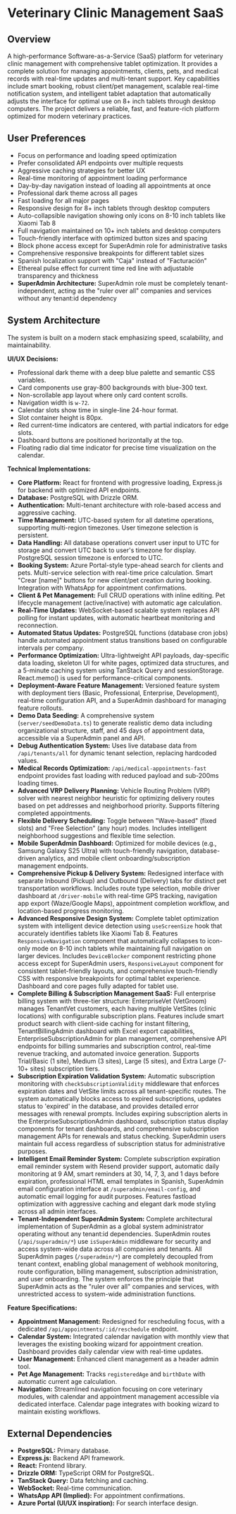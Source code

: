 # Veterinary Clinic Management SaaS

## Overview
A high-performance Software-as-a-Service (SaaS) platform for veterinary clinic management with comprehensive tablet optimization. It provides a complete solution for managing appointments, clients, pets, and medical records with real-time updates and multi-tenant support. Key capabilities include smart booking, robust client/pet management, scalable real-time notification system, and intelligent tablet adaptation that automatically adjusts the interface for optimal use on 8+ inch tablets through desktop computers. The project delivers a reliable, fast, and feature-rich platform optimized for modern veterinary practices.

## User Preferences
- Focus on performance and loading speed optimization
- Prefer consolidated API endpoints over multiple requests
- Aggressive caching strategies for better UX
- Real-time monitoring of appointment loading performance
- Day-by-day navigation instead of loading all appointments at once
- Professional dark theme across all pages
- Fast loading for all major pages
- Responsive design for 8+ inch tablets through desktop computers
- Auto-collapsible navigation showing only icons on 8-10 inch tablets like Xiaomi Tab 8
- Full navigation maintained on 10+ inch tablets and desktop computers  
- Touch-friendly interface with optimized button sizes and spacing
- Block phone access except for SuperAdmin role for administrative tasks
- Comprehensive responsive breakpoints for different tablet sizes
- Spanish localization support with "Caja" instead of "Facturación"
- Ethereal pulse effect for current time red line with adjustable transparency and thickness
- **SuperAdmin Architecture:** SuperAdmin role must be completely tenant-independent, acting as the "ruler over all" companies and services without any tenant:id dependency

## System Architecture
The system is built on a modern stack emphasizing speed, scalability, and maintainability.

**UI/UX Decisions:**
- Professional dark theme with a deep blue palette and semantic CSS variables.
- Card components use gray-800 backgrounds with blue-300 text.
- Non-scrollable app layout where only card content scrolls.
- Navigation width is `w-72`.
- Calendar slots show time in single-line 24-hour format.
- Slot container height is 80px.
- Red current-time indicators are centered, with partial indicators for edge slots.
- Dashboard buttons are positioned horizontally at the top.
- Floating radio dial time indicator for precise time visualization on the calendar.

**Technical Implementations:**
- **Core Platform:** React for frontend with progressive loading, Express.js for backend with optimized API endpoints.
- **Database:** PostgreSQL with Drizzle ORM.
- **Authentication:** Multi-tenant architecture with role-based access and aggressive caching.
- **Time Management:** UTC-based system for all datetime operations, supporting multi-region timezones. User timezone selection is persistent.
- **Data Handling:** All database operations convert user input to UTC for storage and convert UTC back to user's timezone for display. PostgreSQL session timezone is enforced to UTC.
- **Booking System:** Azure Portal-style type-ahead search for clients and pets. Multi-service selection with real-time price calculation. Smart "Crear [name]" buttons for new client/pet creation during booking. Integration with WhatsApp for appointment confirmations.
- **Client & Pet Management:** Full CRUD operations with inline editing. Pet lifecycle management (active/inactive) with automatic age calculation.
- **Real-Time Updates:** WebSocket-based scalable system replaces API polling for instant updates, with automatic heartbeat monitoring and reconnection.
- **Automated Status Updates:** PostgreSQL functions (database cron jobs) handle automated appointment status transitions based on configurable intervals per company.
- **Performance Optimization:** Ultra-lightweight API payloads, day-specific data loading, skeleton UI for white pages, optimized data structures, and a 5-minute caching system using TanStack Query and sessionStorage. React.memo() is used for performance-critical components.
- **Deployment-Aware Feature Management:** Versioned feature system with deployment tiers (Basic, Professional, Enterprise, Development), real-time configuration API, and a SuperAdmin dashboard for managing feature rollouts.
- **Demo Data Seeding:** A comprehensive system (`server/seedDemoData.ts`) to generate realistic demo data including organizational structure, staff, and 45 days of appointment data, accessible via a SuperAdmin panel and API.
- **Debug Authentication System:** Uses live database data from `/api/tenants/all` for dynamic tenant selection, replacing hardcoded values.
- **Medical Records Optimization:** `/api/medical-appointments-fast` endpoint provides fast loading with reduced payload and sub-200ms loading times.
- **Advanced VRP Delivery Planning:** Vehicle Routing Problem (VRP) solver with nearest neighbor heuristic for optimizing delivery routes based on pet addresses and neighborhood priority. Supports filtering completed appointments.
- **Flexible Delivery Scheduling:** Toggle between "Wave-based" (fixed slots) and "Free Selection" (any hour) modes. Includes intelligent neighborhood suggestions and flexible time selection.
- **Mobile SuperAdmin Dashboard:** Optimized for mobile devices (e.g., Samsung Galaxy S25 Ultra) with touch-friendly navigation, database-driven analytics, and mobile client onboarding/subscription management endpoints.
- **Comprehensive Pickup & Delivery System:** Redesigned interface with separate Inbound (Pickup) and Outbound (Delivery) tabs for distinct pet transportation workflows. Includes route type selection, mobile driver dashboard at `/driver-mobile` with real-time GPS tracking, navigation app export (Waze/Google Maps), appointment completion workflow, and location-based progress monitoring.
- **Advanced Responsive Design System:** Complete tablet optimization system with intelligent device detection using `useScreenSize` hook that accurately identifies tablets like Xiaomi Tab 8. Features `ResponsiveNavigation` component that automatically collapses to icon-only mode on 8-10 inch tablets while maintaining full navigation on larger devices. Includes `DeviceBlocker` component restricting phone access except for SuperAdmin users, `ResponsiveLayout` component for consistent tablet-friendly layouts, and comprehensive touch-friendly CSS with responsive breakpoints for optimal tablet experience. Dashboard and core pages fully adapted for tablet use.
- **Complete Billing & Subscription Management SaaS:** Full enterprise billing system with three-tier structure: EnterpriseVet (VetGroom) manages TenantVet customers, each having multiple VetSites (clinic locations) with configurable subscription plans. Features include smart product search with client-side caching for instant filtering, TenantBillingAdmin dashboard with Excel export capabilities, EnterpriseSubscriptionAdmin for plan management, comprehensive API endpoints for billing summaries and subscription control, real-time revenue tracking, and automated invoice generation. Supports Trial/Basic (1 site), Medium (3 sites), Large (5 sites), and Extra Large (7-10+ sites) subscription tiers.
- **Subscription Expiration Validation System:** Automatic subscription monitoring with `checkSubscriptionValidity` middleware that enforces expiration dates and VetSite limits across all tenant-specific routes. The system automatically blocks access to expired subscriptions, updates status to 'expired' in the database, and provides detailed error messages with renewal prompts. Includes expiring subscription alerts in the EnterpriseSubscriptionAdmin dashboard, subscription status display components for tenant dashboards, and comprehensive subscription management APIs for renewals and status checking. SuperAdmin users maintain full access regardless of subscription status for administrative purposes.
- **Intelligent Email Reminder System:** Complete subscription expiration email reminder system with Resend provider support, automatic daily monitoring at 9 AM, smart reminders at 30, 14, 7, 3, and 1 days before expiration, professional HTML email templates in Spanish, SuperAdmin email configuration interface at `/superadmin/email-config`, and automatic email logging for audit purposes. Features fastload optimization with aggressive caching and elegant dark mode styling across all admin interfaces.
- **Tenant-Independent SuperAdmin System:** Complete architectural implementation of SuperAdmin as a global system administrator operating without any tenant:id dependencies. SuperAdmin routes (`/api/superadmin/*`) use `isSuperAdmin` middleware for security and access system-wide data across all companies and tenants. All SuperAdmin pages (`/superadmin/*`) are completely decoupled from tenant context, enabling global management of webhook monitoring, route configuration, billing management, subscription administration, and user onboarding. The system enforces the principle that SuperAdmin acts as the "ruler over all" companies and services, with unrestricted access to system-wide administration functions.

**Feature Specifications:**
- **Appointment Management:** Redesigned for rescheduling focus, with a dedicated `/api/appointments/:id/reschedule` endpoint.
- **Calendar System:** Integrated calendar navigation with monthly view that leverages the existing booking wizard for appointment creation. Dashboard provides daily calendar view with real-time updates.
- **User Management:** Enhanced client management as a header admin tool.
- **Pet Age Management:** Tracks `registeredAge` and `birthDate` with automatic current age calculation.
- **Navigation:** Streamlined navigation focusing on core veterinary modules, with calendar and appointment management accessible via dedicated interface. Calendar page integrates with booking wizard to maintain existing workflows.

## External Dependencies
- **PostgreSQL:** Primary database.
- **Express.js:** Backend API framework.
- **React:** Frontend library.
- **Drizzle ORM:** TypeScript ORM for PostgreSQL.
- **TanStack Query:** Data fetching and caching.
- **WebSocket:** Real-time communication.
- **WhatsApp API (Implied):** For appointment confirmations.
- **Azure Portal (UI/UX inspiration):** For search interface design.